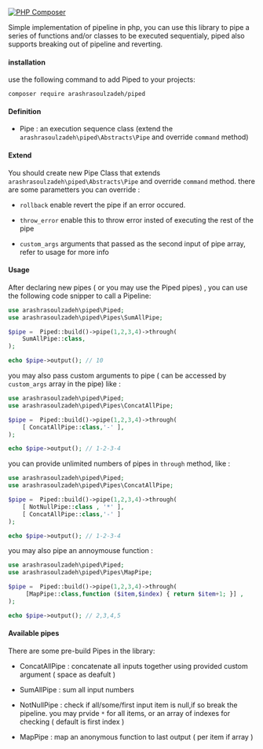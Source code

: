 [![PHP Composer](https://github.com/arashrasoulzadeh/piped/actions/workflows/php.yml/badge.svg)](https://github.com/arashrasoulzadeh/piped/actions/workflows/php.yml)

Simple implementation of pipeline in php, you can use this library to pipe a series of functions and/or classes to be executed sequentialy, piped also supports breaking out of pipeline and reverting.

#### installation

use the following command to add Piped to your projects:

`composer require arashrasoulzadeh/piped`

#### Definition

- Pipe : an execution sequence class (extend the `arashrasoulzadeh\piped\Abstracts\Pipe` and override `command` method)

#### Extend

You should create new Pipe Class that extends `arashrasoulzadeh\piped\Abstracts\Pipe` and override `command` method. there are some parametters you can override :

- `rollback` enable revert the pipe if an error occured.

- `throw_error` enable this to throw error insted of executing the rest of the pipe

- `custom_args` arguments that passed as the second input of pipe array, refer to usage for more info

#### Usage

After declaring new pipes ( or you may use the Piped pipes) , you can use the following code snipper to call a Pipeline:

```php
use arashrasoulzadeh\piped\Piped;
use arashrasoulzadeh\piped\Pipes\SumAllPipe;

$pipe =  Piped::build()->pipe(1,2,3,4)->through(
	SumAllPipe::class,
);

echo $pipe->output(); // 10

```

you may also pass custom arguments to pipe ( can be accessed by `custom_args` array in the pipe) like :

```php
use arashrasoulzadeh\piped\Piped;
use arashrasoulzadeh\piped\Pipes\ConcatAllPipe;

$pipe =  Piped::build()->pipe(1,2,3,4)->through(
	[ ConcatAllPipe::class,'-' ],
);

echo $pipe->output(); // 1-2-3-4

```

you can provide unlimited numbers of pipes in `through` method, like :

```php
use arashrasoulzadeh\piped\Piped;
use arashrasoulzadeh\piped\Pipes\ConcatAllPipe;

$pipe =  Piped::build()->pipe(1,2,3,4)->through(
	[ NotNullPipe::class , '*' ],
	[ ConcatAllPipe::class,'-' ]
);

echo $pipe->output(); // 1-2-3-4

```

you may also pipe an annoymouse function :

```php
use arashrasoulzadeh\piped\Piped;
use arashrasoulzadeh\piped\Pipes\MapPipe;

$pipe =  Piped::build()->pipe(1,2,3,4)->through(
	 [MapPipe::class,function ($item,$index) { return $item+1; }] ,
);

echo $pipe->output(); // 2,3,4,5

```

#### Available pipes

There are some pre-build Pipes in the library:

- ConcatAllPipe : concatenate all inputs together using provided custom argument ( space as deafult )

- SumAllPipe : sum all input numbers

- NotNullPipe : check if all/some/first input item is null,if so break the pipeline. you may prvide `*` for all items, or an array of indexes for checking ( default is first index )
- MapPipe : map an anonymous function to last output ( per item if array )
